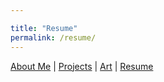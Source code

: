 ```yaml
---

title: "Resume"
permalink: /resume/
---
```


[About Me](/index.md/) | [Projects](/Projects.md/) | [Art](/Art.md/) | [Resume](/Resume.md/) 
<object data="assets/resumePDF.pdf" width="1000px" type='application/pdf'/>
